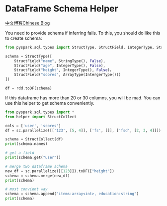 # DataFrame Schema Helper
[中文博客Chinese Blog](https://yinyajun.github.io/CS-Data/spark_02/)

You need to provide schema if inferring fails. To this,  you should do like this to create schema:

```python
from pyspark.sql.types import StructType, StructField, IntegerType, StringType, ArrayType

schema = StructType([
    StructField("name", StringType(), False), 
    StructField("age", IntegerType(), False), 
    StructField("height", IntegerType(), False)，
    StructField("scores", ArrayType(IntergerType()))
])

df = rdd.toDF(schema)
```

If this dataframe has more than 20 or 30 columns, you will be mad. You can use this helper to  get schema conveniently.

```python
from pyspark.sql.types import *
from helper import StructCollect

cols = ['user', 'scores']
df = sc.parallelize([['123', [5, 4]], ['fs', []], ['fsd', [2, 3, 4]]]).toDF(cols)

schema = StructCollect(df)
print(schema.names)

# get a field
print(schema.get("user"))

# merge two dataframe schema
new_df = sc.parallelize([[123]]).toDF(["height"])
schema = schema.merge(new_df)
print(schema)

# most convient way
schema = schema.append("items:array<int>, education:string")
print(schema)
```

